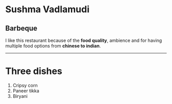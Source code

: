 # Sushma Vadlamudi
## Barbeque
I like this restaurant because of the **food quality**, ambience and for having multiple food options from **chinese to indian**.
<!--Section with an ordered list-->
----
# Three dishes
1. Cripsy corn
2. Paneer tikka
3. Biryani